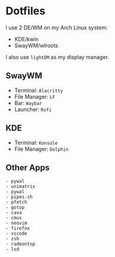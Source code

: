 # Dotfiles

I use 2 DE/WM on my Arch Linux system:
   - KDE/kwin
   - SwayWM/wlroots

I also use `lightDM` as my display manager.

## SwayWM
- Terminal: `Alacritty`
- File Manager: `LF`
- Bar: `Waybar`
- Launcher: `Rofi`

## KDE
- Terminal: `Konsole`
- File Manager: `Dolphin`

## Other Apps
    - pywal
    - unimatrix
    - pywal
    - pipes.sh
    - pfetch
    - gotop
    - cava
    - cmus
    - neovim
    - firefox
    - vscode
    - zsh
    - radeontop
    - lsd
